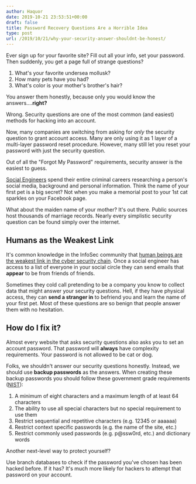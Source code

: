 ```yaml
---
author: Haquor
date: 2019-10-21 23:53:51+00:00
draft: false
title: Password Recovery Questions Are a Horrible Idea
type: post
url: /2019/10/21/why-your-security-answer-shouldnt-be-honest/
---
```


Ever sign up for your favorite site? Fill out all your info, set your password. Then suddenly, you get a page full of strange questions?

1. What's your favorite undersea mollusk? 
2. How many pets have you had?  
3. What's color is your mother's brother's hair?

You answer them honestly, because only you would know the answers....**right?**

Wrong. Security questions are one of the most common (and easiest) methods for hacking into an account.
<!--more-->

Now, many companies are switching from asking for _only_ the security question to grant account access. Many are only using it as 1 layer of a multi-layer password reset procedure. However, many still let you reset your password with just the security question.

Out of all the "Forgot My Password" requirements, security answer is the easiest to guess.

[Social Engineers](https://www.csoonline.com/article/2124681/what-is-social-engineering.html) spend their entire criminal careers researching a person's social media, background and personal information. Think the name of your first pet is a big secret? Not when you make a memorial post to your 1st cat sparkles on your Facebook page.

What about the maiden name of your mother? It's out there. Public sources host thousands of marriage records. Nearly every simplistic security question can be found simply over the internet.  

##  Humans as the Weakest Link 

It's common knowledge in the InfoSec community that [human beings are the weakest link in the cyber security chain](https://www.cio.com/article/3191088/humans-are-still-the-weakest-cybersecurity-link.html). Once a social engineer has access to a list of everyone in your social circle they can send emails that **appear** to be from friends of friends. 

Sometimes they cold call pretending to be a company you know to collect data that might answer your security questions. Hell, if they have physical access, they can **send a stranger in** to befriend you and learn the name of your first pet. Most of these questions are so benign that people answer them with no hesitation.

## How do I fix it?

Almost every website that asks security questions also asks you to set an account password. That password will **always** have complexity requirements. Your password is not allowed to be cat or dog.

Folks, we shouldn't answer our security questions honestly. Instead, we should use **backup passwords** as the answers. When creating these backup passwords you should follow these government grade requirements ([NIST](https://en.wikipedia.org/wiki/National_Institute_of_Standards_and_Technology)):

  1. A minimum of eight characters and a maximum length of at least 64 characters  
  2. The ability to use all special characters but no special requirement to use them
  3. Restrict sequential and repetitive characters (e.g. 12345 or aaaaaa)
  4. Restrict context specific passwords (e.g. the name of the site, etc.)
  5. Restrict commonly used passwords (e.g. p@ssw0rd, etc.) and dictionary words 





Another next-level way to protect yourself?







Use branch databases to check if the password you've chosen has been hacked before. If it has? It's much more likely for hackers to attempt that password on your account.  








  




